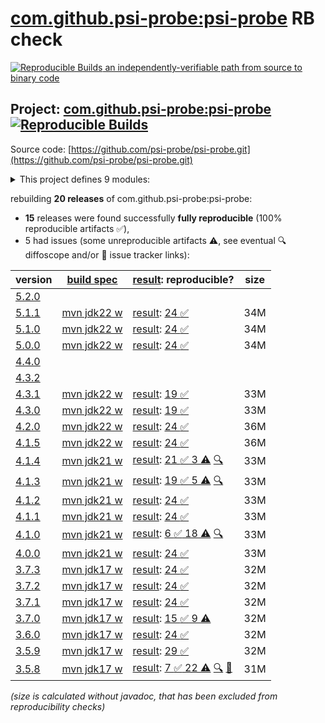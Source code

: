 [com.github.psi-probe:psi-probe](https://central.sonatype.com/artifact/com.github.psi-probe/psi-probe/versions) RB check
=======

[![Reproducible Builds](https://reproducible-builds.org/images/logos/rb.svg) an independently-verifiable path from source to binary code](https://reproducible-builds.org/)

## Project: [com.github.psi-probe:psi-probe](https://central.sonatype.com/artifact/com.github.psi-probe/psi-probe/versions) [![Reproducible Builds](https://img.shields.io/endpoint?url=https://raw.githubusercontent.com/jvm-repo-rebuild/reproducible-central/master/content/com/github/psi-probe/badge.json)](https://github.com/jvm-repo-rebuild/reproducible-central/blob/master/content/com/github/psi-probe/README.md)

Source code: [https://github.com/psi-probe/psi-probe.git](https://github.com/psi-probe/psi-probe.git)

<details><summary>This project defines 9 modules:</summary>

* [com.github.psi-probe:psi-probe](https://central.sonatype.com/artifact/com.github.psi-probe/psi-probe/overview)
* [com.github.psi-probe:psi-probe-core](https://central.sonatype.com/artifact/com.github.psi-probe/psi-probe-core/overview)
* [com.github.psi-probe:psi-probe-rest](https://central.sonatype.com/artifact/com.github.psi-probe/psi-probe-rest/overview)
* [com.github.psi-probe:psi-probe-tomcat10](https://central.sonatype.com/artifact/com.github.psi-probe/psi-probe-tomcat10/overview)
* [com.github.psi-probe:psi-probe-tomcat11](https://central.sonatype.com/artifact/com.github.psi-probe/psi-probe-tomcat11/overview)
* [com.github.psi-probe:psi-probe-tomcat7](https://central.sonatype.com/artifact/com.github.psi-probe/psi-probe-tomcat7/overview)
* [com.github.psi-probe:psi-probe-tomcat85](https://central.sonatype.com/artifact/com.github.psi-probe/psi-probe-tomcat85/overview)
* [com.github.psi-probe:psi-probe-tomcat9](https://central.sonatype.com/artifact/com.github.psi-probe/psi-probe-tomcat9/overview)
* [com.github.psi-probe:psi-probe-web](https://central.sonatype.com/artifact/com.github.psi-probe/psi-probe-web/overview)
</details>

rebuilding **20 releases** of com.github.psi-probe:psi-probe:
- **15** releases were found successfully **fully reproducible** (100% reproducible artifacts :white_check_mark:),
- 5 had issues (some unreproducible artifacts :warning:, see eventual :mag: diffoscope and/or :memo: issue tracker links):

| version | [build spec](/BUILDSPEC.md) | [result](https://reproducible-builds.org/docs/jvm/): reproducible? | size |
| -- | --------- | ------ | -- |
| [5.2.0](https://central.sonatype.com/artifact/com.github.psi-probe/psi-probe/5.2.0/pom) | | | |
| [5.1.1](https://central.sonatype.com/artifact/com.github.psi-probe/psi-probe/5.1.1/pom) | [mvn jdk22 w](psi-probe-5.1.1.buildspec) | [result](psi-probe-5.1.1.buildinfo): [24 :white_check_mark: ](psi-probe-5.1.1.buildcompare) | 34M |
| [5.1.0](https://central.sonatype.com/artifact/com.github.psi-probe/psi-probe/5.1.0/pom) | [mvn jdk22 w](psi-probe-5.1.0.buildspec) | [result](psi-probe-5.1.0.buildinfo): [24 :white_check_mark: ](psi-probe-5.1.0.buildcompare) | 34M |
| [5.0.0](https://central.sonatype.com/artifact/com.github.psi-probe/psi-probe/5.0.0/pom) | [mvn jdk22 w](psi-probe-5.0.0.buildspec) | [result](psi-probe-5.0.0.buildinfo): [24 :white_check_mark: ](psi-probe-5.0.0.buildcompare) | 34M |
| [4.4.0](https://central.sonatype.com/artifact/com.github.psi-probe/psi-probe/4.4.0/pom) | | | |
| [4.3.2](https://central.sonatype.com/artifact/com.github.psi-probe/psi-probe/4.3.2/pom) | | | |
| [4.3.1](https://central.sonatype.com/artifact/com.github.psi-probe/psi-probe/4.3.1/pom) | [mvn jdk22 w](psi-probe-4.3.1.buildspec) | [result](psi-probe-4.3.1.buildinfo): [19 :white_check_mark: ](psi-probe-4.3.1.buildcompare) | 33M |
| [4.3.0](https://central.sonatype.com/artifact/com.github.psi-probe/psi-probe/4.3.0/pom) | [mvn jdk22 w](psi-probe-4.3.0.buildspec) | [result](psi-probe-4.3.0.buildinfo): [19 :white_check_mark: ](psi-probe-4.3.0.buildcompare) | 33M |
| [4.2.0](https://central.sonatype.com/artifact/com.github.psi-probe/psi-probe/4.2.0/pom) | [mvn jdk22 w](psi-probe-4.2.0.buildspec) | [result](psi-probe-4.2.0.buildinfo): [24 :white_check_mark: ](psi-probe-4.2.0.buildcompare) | 36M |
| [4.1.5](https://central.sonatype.com/artifact/com.github.psi-probe/psi-probe/4.1.5/pom) | [mvn jdk22 w](psi-probe-4.1.5.buildspec) | [result](psi-probe-4.1.5.buildinfo): [24 :white_check_mark: ](psi-probe-4.1.5.buildcompare) | 36M |
| [4.1.4](https://central.sonatype.com/artifact/com.github.psi-probe/psi-probe/4.1.4/pom) | [mvn jdk21 w](psi-probe-4.1.4.buildspec) | [result](psi-probe-4.1.4.buildinfo): [21 :white_check_mark:  3 :warning:](psi-probe-4.1.4.buildcompare) [:mag:](psi-probe-4.1.4.diffoscope) | 33M |
| [4.1.3](https://central.sonatype.com/artifact/com.github.psi-probe/psi-probe/4.1.3/pom) | [mvn jdk21 w](psi-probe-4.1.3.buildspec) | [result](psi-probe-4.1.3.buildinfo): [19 :white_check_mark:  5 :warning:](psi-probe-4.1.3.buildcompare) [:mag:](psi-probe-4.1.3.diffoscope) | 33M |
| [4.1.2](https://central.sonatype.com/artifact/com.github.psi-probe/psi-probe/4.1.2/pom) | [mvn jdk21 w](psi-probe-4.1.2.buildspec) | [result](psi-probe-4.1.2.buildinfo): [24 :white_check_mark: ](psi-probe-4.1.2.buildcompare) | 33M |
| [4.1.1](https://central.sonatype.com/artifact/com.github.psi-probe/psi-probe/4.1.1/pom) | [mvn jdk21 w](psi-probe-4.1.1.buildspec) | [result](psi-probe-4.1.1.buildinfo): [24 :white_check_mark: ](psi-probe-4.1.1.buildcompare) | 33M |
| [4.1.0](https://central.sonatype.com/artifact/com.github.psi-probe/psi-probe/4.1.0/pom) | [mvn jdk21 w](psi-probe-4.1.0.buildspec) | [result](psi-probe-4.1.0.buildinfo): [6 :white_check_mark:  18 :warning:](psi-probe-4.1.0.buildcompare) [:mag:](psi-probe-4.1.0.diffoscope) | 33M |
| [4.0.0](https://central.sonatype.com/artifact/com.github.psi-probe/psi-probe/4.0.0/pom) | [mvn jdk21 w](psi-probe-4.0.0.buildspec) | [result](psi-probe-4.0.0.buildinfo): [24 :white_check_mark: ](psi-probe-4.0.0.buildcompare) | 33M |
| [3.7.3](https://central.sonatype.com/artifact/com.github.psi-probe/psi-probe/3.7.3/pom) | [mvn jdk17 w](psi-probe-3.7.3.buildspec) | [result](psi-probe-3.7.3.buildinfo): [24 :white_check_mark: ](psi-probe-3.7.3.buildcompare) | 32M |
| [3.7.2](https://central.sonatype.com/artifact/com.github.psi-probe/psi-probe/3.7.2/pom) | [mvn jdk17 w](psi-probe-3.7.2.buildspec) | [result](psi-probe-3.7.2.buildinfo): [24 :white_check_mark: ](psi-probe-3.7.2.buildcompare) | 32M |
| [3.7.1](https://central.sonatype.com/artifact/com.github.psi-probe/psi-probe/3.7.1/pom) | [mvn jdk17 w](psi-probe-3.7.1.buildspec) | [result](psi-probe-3.7.1.buildinfo): [24 :white_check_mark: ](psi-probe-3.7.1.buildcompare) | 32M |
| [3.7.0](https://central.sonatype.com/artifact/com.github.psi-probe/psi-probe/3.7.0/pom) | [mvn jdk17 w](psi-probe-3.7.0.buildspec) | [result](psi-probe-3.7.0.buildinfo): [15 :white_check_mark:  9 :warning:](psi-probe-3.7.0.buildcompare) | 32M |
| [3.6.0](https://central.sonatype.com/artifact/com.github.psi-probe/psi-probe/3.6.0/pom) | [mvn jdk17 w](psi-probe-3.6.0.buildspec) | [result](psi-probe-3.6.0.buildinfo): [24 :white_check_mark: ](psi-probe-3.6.0.buildcompare) | 32M |
| [3.5.9](https://central.sonatype.com/artifact/com.github.psi-probe/psi-probe/3.5.9/pom) | [mvn jdk17 w](psi-probe-3.5.9.buildspec) | [result](psi-probe-3.5.9.buildinfo): [29 :white_check_mark: ](psi-probe-3.5.9.buildcompare) | 32M |
| [3.5.8](https://central.sonatype.com/artifact/com.github.psi-probe/psi-probe/3.5.8/pom) | [mvn jdk17 w](psi-probe-3.5.8.buildspec) | [result](psi-probe-3.5.8.buildinfo): [7 :white_check_mark:  22 :warning:](psi-probe-3.5.8.buildcompare) [:mag:](psi-probe-3.5.8.diffoscope) [:memo:](https://github.com/psi-probe/psi-probe/pull/2114) | 31M |

<i>(size is calculated without javadoc, that has been excluded from reproducibility checks)</i>
